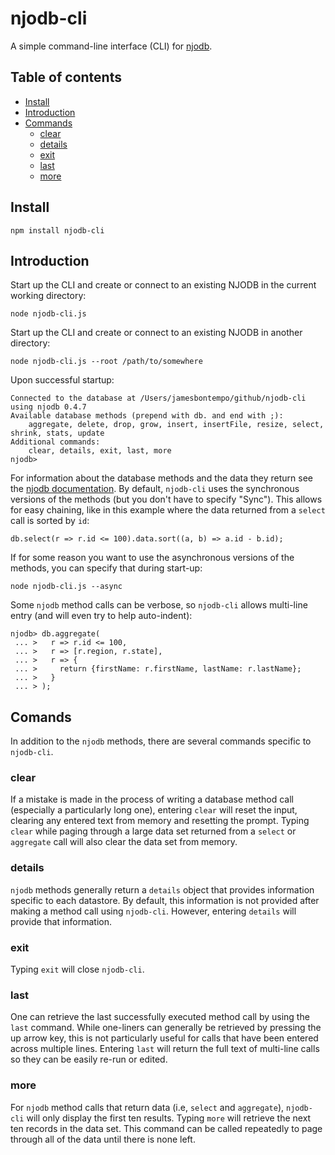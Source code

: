 # njodb-cli

A simple command-line interface (CLI) for [njodb](#https://www.npmjs.com/package/njodb).

## Table of contents
- [Install](#install)
- [Introduction](#introduction)
- [Commands](#commands)
  - [clear](#clear)
  - [details](#details)
  - [exit](#exit)
  - [last](#last)
  - [more](#more)

## Install
```
npm install njodb-cli
```

## Introduction

Start up the CLI and create or connect to an existing NJODB in the current working directory:
```
node njodb-cli.js
```

Start up the CLI and create or connect to an existing NJODB in another directory:
```
node njodb-cli.js --root /path/to/somewhere
```

Upon successful startup:
```
Connected to the database at /Users/jamesbontempo/github/njodb-cli using njodb 0.4.7
Available database methods (prepend with db. and end with ;):
	aggregate, delete, drop, grow, insert, insertFile, resize, select, shrink, stats, update
Additional commands:
	clear, details, exit, last, more
njodb>
```

For information about the database methods and the data they return see the [njodb documentation](#https://www.npmjs.com/package/njodb). By default, `njodb-cli` uses the synchronous versions of the methods (but you don't have to specify "Sync"). This allows for easy chaining, like in this example where the data returned from a `select` call is sorted by `id`:
```
db.select(r => r.id <= 100).data.sort((a, b) => a.id - b.id);
```

If for some reason you want to use the asynchronous versions of the methods, you can specify that during start-up:
```
node njodb-cli.js --async
```

Some `njodb` method calls can be verbose, so `njodb-cli` allows multi-line entry (and will even try to help auto-indent):
```
njodb> db.aggregate(
 ... >   r => r.id <= 100,
 ... >   r => [r.region, r.state],
 ... >   r => {
 ... >     return {firstName: r.firstName, lastName: r.lastName};
 ... >   }
 ... > );
 ```

## Comands

In addition to the `njodb` methods, there are several commands specific to `njodb-cli`.

### clear

If a mistake is made in the process of writing a database method call (especially a particularly long one), entering `clear` will reset the input, clearing any entered text from memory and resetting the prompt. Typing `clear` while paging through a large data set returned from a `select` or `aggregate` call will also clear the data set from memory.

### details

`njodb` methods generally return a `details` object that provides information specific to each datastore. By default, this information is not provided after making a method call using `njodb-cli`. However, entering `details` will provide that information.

### exit

Typing `exit` will close `njodb-cli`.

### last

One can retrieve the last successfully executed method call by using the `last` command. While one-liners can generally be retrieved by pressing the up arrow key, this is not particularly useful for calls that have been entered across multiple lines. Entering `last` will return the full text of multi-line calls so they can be easily re-run or edited.

### more

For `njodb` method calls that return data (i.e, `select` and `aggregate`), `njodb-cli` will only display the first ten results. Typing `more` will retrieve the next ten records in the data set. This command can be called repeatedly to page through all of the data until there is none left.

